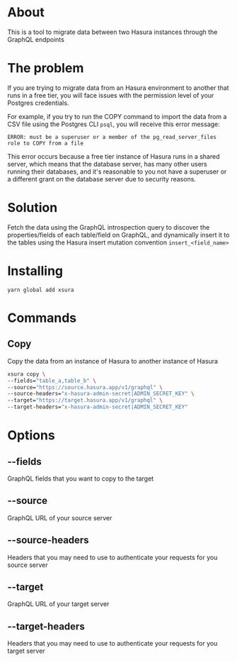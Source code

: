 # About
This is a tool to migrate data between two Hasura instances through the GraphQL endpoints

# The problem
If you are trying to migrate data from an Hasura environment to another that runs in a free tier, you will face issues with the permission level of your Postgres credentials.

For example, if you try to run the COPY command to import the data from a CSV file using the Postgres CLI `psql`, you will receive this error message:

```
ERROR: must be a superuser or a member of the pg_read_server_files role to COPY from a file
```

This error occurs because a free tier instance of Hasura runs in a shared server, which means that the database server, has many other users running their databases, and it's reasonable to you not have a superuser or a different grant on the database server due to security reasons.

# Solution
Fetch the data using the GraphQL introspection query to discover the properties/fields of each table/field on GraphQL, and dynamically insert it to the tables using the Hasura insert mutation convention `insert_<field_name>`

# Installing
```
yarn global add xsura
```

# Commands

## Copy
Copy the data from an instance of Hasura to another instance of Hasura

```bash
xsura copy \
--fields="table_a,table_b" \
--source="https://source.hasura.app/v1/graphql" \
--source-headers="x-hasura-admin-secret|ADMIN_SECRET_KEY" \
--target="https://target.hasura.app/v1/graphql" \
--target-headers="x-hasura-admin-secret|ADMIN_SECRET_KEY"
```

# Options

## --fields
GraphQL fields that you want to copy to the target

## --source
GraphQL URL of your source server
## --source-headers
Headers that you may need to use to authenticate your requests for you source server
## --target
GraphQL URL of your target server

## --target-headers
Headers that you may need to use to authenticate your requests for you target server